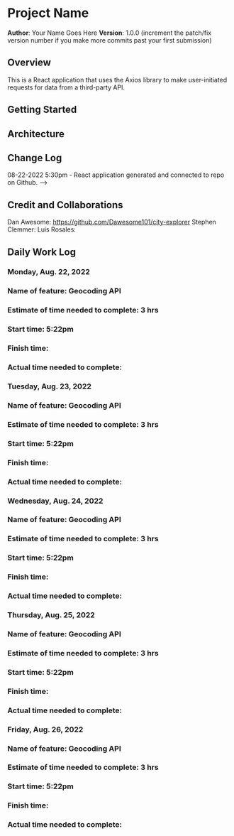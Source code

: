 # Project Name

**Author**: Your Name Goes Here
**Version**: 1.0.0 (increment the patch/fix version number if you make more commits past your first submission)

## Overview
<!-- Provide a high level overview of what this application is and why you are building it, beyond the fact that it's an assignment for this class. (i.e. What's your problem domain?) -->

This is a React application that uses the Axios library to make user-initiated requests for data from a third-party API.

## Getting Started
<!-- What are the steps that a user must take in order to build this app on their own machine and get it running? -->

## Architecture
<!-- Provide a detailed description of the application design. What technologies (languages, libraries, etc) you're using, and any other relevant design information. -->

## Change Log

08-22-2022 5:30pm - React application generated and connected to repo on Github.  -->

## Credit and Collaborations
Dan Awesome: https://github.com/Dawesome101/city-explorer
Stephen Clemmer: 
Luis Rosales:

## Daily Work Log

### Monday, Aug. 22, 2022

### Name of feature: Geocoding API

### Estimate of time needed to complete: 3 hrs

### Start time: 5:22pm

### Finish time: 

### Actual time needed to complete: 


### Tuesday, Aug. 23, 2022

### Name of feature: Geocoding API

### Estimate of time needed to complete: 3 hrs

### Start time: 5:22pm

### Finish time: 

### Actual time needed to complete: 


### Wednesday, Aug. 24, 2022

### Name of feature: Geocoding API

### Estimate of time needed to complete: 3 hrs

### Start time: 5:22pm

### Finish time: 

### Actual time needed to complete: 


### Thursday, Aug. 25, 2022

### Name of feature: Geocoding API

### Estimate of time needed to complete: 3 hrs

### Start time: 5:22pm

### Finish time: 

### Actual time needed to complete: 


### Friday, Aug. 26, 2022

### Name of feature: Geocoding API

### Estimate of time needed to complete: 3 hrs

### Start time: 5:22pm

### Finish time: 

### Actual time needed to complete: 